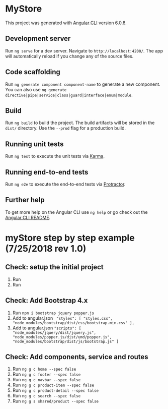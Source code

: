 # MyStore

This project was generated with [Angular CLI](https://github.com/angular/angular-cli) version 6.0.8.

## Development server

Run `ng serve` for a dev server. Navigate to `http://localhost:4200/`. The app will automatically reload if you change any of the source files.

## Code scaffolding

Run `ng generate component component-name` to generate a new component. You can also use `ng generate directive|pipe|service|class|guard|interface|enum|module`.

## Build

Run `ng build` to build the project. The build artifacts will be stored in the `dist/` directory. Use the `--prod` flag for a production build.

## Running unit tests

Run `ng test` to execute the unit tests via [Karma](https://karma-runner.github.io).

## Running end-to-end tests

Run `ng e2e` to execute the end-to-end tests via [Protractor](http://www.protractortest.org/).

## Further help

To get more help on the Angular CLI use `ng help` or go check out the [Angular CLI README](https://github.com/angular/angular-cli/blob/master/README.md).

# myStore step by step example (7/25/2018 rev 1.0)

## Check: setup the initial project
1. Run ```   ```
1. Run ```   ```

## Check: Add Bootstrap 4.x
1. Run ```npm i bootstrap jquery popper.js```
1. Add to angular.json ``` "styles": [
  "styles.css",
  "node_modules/bootstrap/dist/css/bootstrap.min.css"
],```
1. Add to angular.json ```"scripts": [
  "node_modules/jquery/dist/jquery.js",
  "node_modules/popper.js/dist/umd/popper.js",
  "node_modules/bootstrap/dist/js/bootstrap.js"
]```
## Check: Add components, service and routes
1. Run ```ng g c home --spec false```
1. Run ```ng g c footer --spec false```
1. Run ```ng g c navbar --spec false```
1. Run ```ng g c product-item --spec false```
1. Run ```ng g c product-detail --spec false```
1. Run ```ng g c search --spec false```
1. Run ```ng g s shared/product --spec false```
